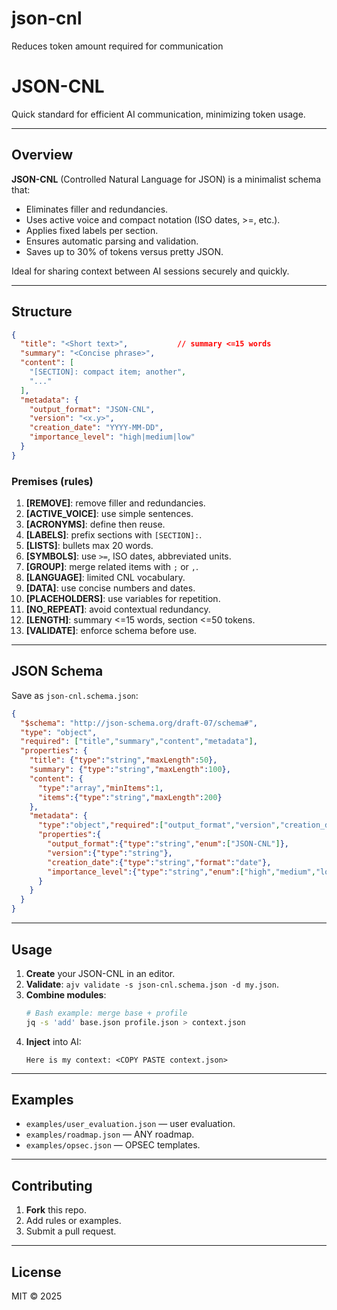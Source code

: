 # json-cnl
Reduces token amount required for communication

# JSON-CNL
Quick standard for efficient AI communication, minimizing token usage.

---

## Overview
**JSON-CNL** (Controlled Natural Language for JSON) is a minimalist schema that:

- Eliminates filler and redundancies.
- Uses active voice and compact notation (ISO dates, >=, etc.).
- Applies fixed labels per section.
- Ensures automatic parsing and validation.
- Saves up to 30% of tokens versus pretty JSON.

Ideal for sharing context between AI sessions securely and quickly.

---

## Structure
```json
{
  "title": "<Short text>",           // summary <=15 words
  "summary": "<Concise phrase>",        
  "content": [                       
    "[SECTION]: compact item; another",
    "..."
  ],
  "metadata": {                      
    "output_format": "JSON-CNL",
    "version": "<x.y>",
    "creation_date": "YYYY-MM-DD",
    "importance_level": "high|medium|low"
  }
}
```

### Premises (rules)
1. **[REMOVE]**: remove filler and redundancies.
2. **[ACTIVE_VOICE]**: use simple sentences.
3. **[ACRONYMS]**: define then reuse.
4. **[LABELS]**: prefix sections with `[SECTION]:`.
5. **[LISTS]**: bullets max 20 words.
6. **[SYMBOLS]**: use `>=`, ISO dates, abbreviated units.
7. **[GROUP]**: merge related items with `;` or `,`.
8. **[LANGUAGE]**: limited CNL vocabulary.
9. **[DATA]**: use concise numbers and dates.
10. **[PLACEHOLDERS]**: use variables for repetition.
11. **[NO_REPEAT]**: avoid contextual redundancy.
12. **[LENGTH]**: summary <=15 words, section <=50 tokens.
13. **[VALIDATE]**: enforce schema before use.

---

## JSON Schema
Save as `json-cnl.schema.json`:

```json
{
  "$schema": "http://json-schema.org/draft-07/schema#",
  "type": "object",
  "required": ["title","summary","content","metadata"],
  "properties": {
    "title": {"type":"string","maxLength":50},
    "summary": {"type":"string","maxLength":100},
    "content": {
      "type":"array","minItems":1,
      "items":{"type":"string","maxLength":200}
    },
    "metadata": {
      "type":"object","required":["output_format","version","creation_date","importance_level"],
      "properties":{
        "output_format":{"type":"string","enum":["JSON-CNL"]},
        "version":{"type":"string"},
        "creation_date":{"type":"string","format":"date"},
        "importance_level":{"type":"string","enum":["high","medium","low"]}
      }
    }
  }
}
```

---

## Usage
1. **Create** your JSON-CNL in an editor.
2. **Validate**: `ajv validate -s json-cnl.schema.json -d my.json`.
3. **Combine modules**:
   ```bash
   # Bash example: merge base + profile
   jq -s 'add' base.json profile.json > context.json
   ```
4. **Inject** into AI:
   ```
   Here is my context: <COPY PASTE context.json>
   ```

---

## Examples
- `examples/user_evaluation.json` — user evaluation.
- `examples/roadmap.json` — ANY roadmap.
- `examples/opsec.json` — OPSEC templates.

---

## Contributing
1. **Fork** this repo.
2. Add rules or examples.
3. Submit a pull request.

---

## License
MIT © 2025

